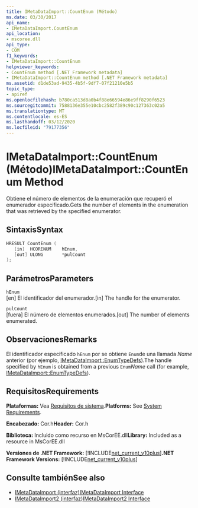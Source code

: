 ```yaml
---
title: IMetaDataImport::CountEnum (Método)
ms.date: 03/30/2017
api_name:
- IMetaDataImport.CountEnum
api_location:
- mscoree.dll
api_type:
- COM
f1_keywords:
- IMetaDataImport::CountEnum
helpviewer_keywords:
- CountEnum method [.NET Framework metadata]
- IMetaDataImport::CountEnum method [.NET Framework metadata]
ms.assetid: d1de53ad-9435-4b5f-9df7-07f21210e5b5
topic_type:
- apiref
ms.openlocfilehash: b780ca513d8a0b4f88e66594e86e9ff8290f6523
ms.sourcegitcommit: 7588136e355e10cbc2582f389c90c127363c02a5
ms.translationtype: MT
ms.contentlocale: es-ES
ms.lasthandoff: 03/12/2020
ms.locfileid: "79177356"
---
```

# <a name="imetadataimportcountenum-method"></a><span data-ttu-id="ead23-102">IMetaDataImport::CountEnum (Método)</span><span class="sxs-lookup"><span data-stu-id="ead23-102">IMetaDataImport::CountEnum Method</span></span>
<span data-ttu-id="ead23-103">Obtiene el número de elementos de la enumeración que recuperó el enumerador especificado.</span><span class="sxs-lookup"><span data-stu-id="ead23-103">Gets the number of elements in the enumeration that was retrieved by the specified enumerator.</span></span>  
  
## <a name="syntax"></a><span data-ttu-id="ead23-104">Sintaxis</span><span class="sxs-lookup"><span data-stu-id="ead23-104">Syntax</span></span>  
  
```cpp  
HRESULT CountEnum (  
   [in]  HCORENUM    hEnum,
   [out] ULONG       *pulCount  
);  
```  
  
## <a name="parameters"></a><span data-ttu-id="ead23-105">Parámetros</span><span class="sxs-lookup"><span data-stu-id="ead23-105">Parameters</span></span>  
 `hEnum`  
 <span data-ttu-id="ead23-106">[en] El identificador del enumerador.</span><span class="sxs-lookup"><span data-stu-id="ead23-106">[in] The handle for the enumerator.</span></span>  
  
 `pulCount`  
 <span data-ttu-id="ead23-107">[fuera] El número de elementos enumerados.</span><span class="sxs-lookup"><span data-stu-id="ead23-107">[out] The number of elements enumerated.</span></span>  
  
## <a name="remarks"></a><span data-ttu-id="ead23-108">Observaciones</span><span class="sxs-lookup"><span data-stu-id="ead23-108">Remarks</span></span>  
 <span data-ttu-id="ead23-109">El identificador especificado `hEnum` por se obtiene `Enum`de una llamada *Name* anterior (por ejemplo, [IMetaDataImport::EnumTypeDefs](../../../../docs/framework/unmanaged-api/metadata/imetadataimport-enumtypedefs-method.md)).</span><span class="sxs-lookup"><span data-stu-id="ead23-109">The handle specified by `hEnum` is obtained from a previous `Enum`*Name* call (for example, [IMetaDataImport::EnumTypeDefs](../../../../docs/framework/unmanaged-api/metadata/imetadataimport-enumtypedefs-method.md)).</span></span>  
  
## <a name="requirements"></a><span data-ttu-id="ead23-110">Requisitos</span><span class="sxs-lookup"><span data-stu-id="ead23-110">Requirements</span></span>  
 <span data-ttu-id="ead23-111">**Plataformas:** Vea [Requisitos de sistema](../../../../docs/framework/get-started/system-requirements.md).</span><span class="sxs-lookup"><span data-stu-id="ead23-111">**Platforms:** See [System Requirements](../../../../docs/framework/get-started/system-requirements.md).</span></span>  
  
 <span data-ttu-id="ead23-112">**Encabezado:** Cor.h</span><span class="sxs-lookup"><span data-stu-id="ead23-112">**Header:** Cor.h</span></span>  
  
 <span data-ttu-id="ead23-113">**Biblioteca:** Incluido como recurso en MsCorEE.dll</span><span class="sxs-lookup"><span data-stu-id="ead23-113">**Library:** Included as a resource in MsCorEE.dll</span></span>  
  
 <span data-ttu-id="ead23-114">**Versiones de .NET Framework:** [!INCLUDE[net_current_v10plus](../../../../includes/net-current-v10plus-md.md)]</span><span class="sxs-lookup"><span data-stu-id="ead23-114">**.NET Framework Versions:** [!INCLUDE[net_current_v10plus](../../../../includes/net-current-v10plus-md.md)]</span></span>  
  
## <a name="see-also"></a><span data-ttu-id="ead23-115">Consulte también</span><span class="sxs-lookup"><span data-stu-id="ead23-115">See also</span></span>

- [<span data-ttu-id="ead23-116">IMetaDataImport (interfaz)</span><span class="sxs-lookup"><span data-stu-id="ead23-116">IMetaDataImport Interface</span></span>](../../../../docs/framework/unmanaged-api/metadata/imetadataimport-interface.md)
- [<span data-ttu-id="ead23-117">IMetaDataImport2 (interfaz)</span><span class="sxs-lookup"><span data-stu-id="ead23-117">IMetaDataImport2 Interface</span></span>](../../../../docs/framework/unmanaged-api/metadata/imetadataimport2-interface.md)
